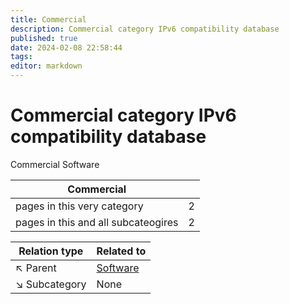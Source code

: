 ```yaml
---
title: Commercial
description: Commercial category IPv6 compatibility database
published: true
date: 2024-02-08 22:58:44 
tags:
editor: markdown
---
```


# Commercial category IPv6 compatibility database


Commercial Software


| Commercial   |   |
| - | - |
| pages in this very category | 2 |
| pages in this and all subcateogires | 2 |

| Relation type | Related to |
| - | - |
| :arrow_upper_left: Parent | [Software](../Software) |
| :arrow_lower_right: Subcategory | None |